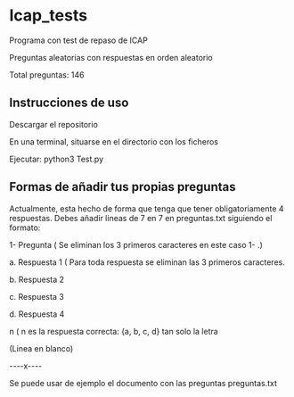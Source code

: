 # Icap_tests
Programa con test de repaso de ICAP

Preguntas aleatorias con respuestas en orden aleatorio

Total preguntas: 146


## Instrucciones de uso
Descargar el repositorio

En una terminal, situarse en el directorio con los ficheros

Ejecutar: python3 Test.py

## Formas de añadir tus propias preguntas
Actualmente, esta hecho de forma que tenga que tener obligatoriamente 4 respuestas.
Debes añadir lineas de 7 en 7 en preguntas.txt siguiendo el formato:

1- Pregunta               ( Se eliminan los 3 primeros caracteres en este caso 1- .)

a. Respuesta 1            ( Para toda respuesta se eliminan las 3 primeros caracteres.

b. Respuesta 2        

c. Respuesta 3

d. Respuesta 4

n                         ( n es la respuesta correcta: {a, b, c, d} tan solo la letra

(Linea en blanco)

----x----

Se puede usar de ejemplo el documento con las preguntas preguntas.txt



